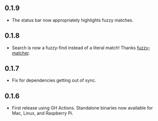 ## 0.1.9

- The status bar now appropriately highlights fuzzy matches.

## 0.1.8

- Search is now a fuzzy-find instead of a literal match! Thanks [fuzzy-matcher](https://crates.io/crates/fuzzy-matcher).

## 0.1.7

- Fix for dependencies getting out of sync.

## 0.1.6

- First release using GH Actions. Standalone binaries now available
  for Mac, Linux, and Raspberry Pi.
